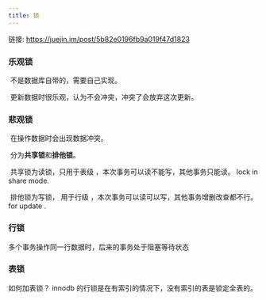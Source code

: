 ```yaml
---
title: 锁
---
```


链接: https://juejin.im/post/5b82e0196fb9a019f47d1823 

### 乐观锁

​	不是数据库自带的，需要自己实现。

​	更新数据时很乐观，认为不会冲突，冲突了会放弃这次更新。

### 悲观锁

​	在操作数据时会出现数据冲突。

​	分为**共享锁**和**排他锁**。

​	共享锁为读锁，只用于表级 ，本次事务可以读不能写，其他事务只能读。 lock in share mode.

​	排他锁为写锁， 用于行级 ，本次事务可以读可以写，其他事务增删改查都不行。 for update .

### 行锁

 多个事务操作同一行数据时，后来的事务处于阻塞等待状态 

### 表锁

 如何加表锁？ innodb 的行锁是在有索引的情况下，没有索引的表是锁定全表的。 





​	

